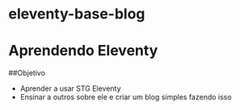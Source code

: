 # eleventy-base-blog

# Aprendendo Eleventy

##Objetivo

- Aprender a usar STG Eleventy
- Ensinar a outros sobre ele e criar um blog simples fazendo isso
